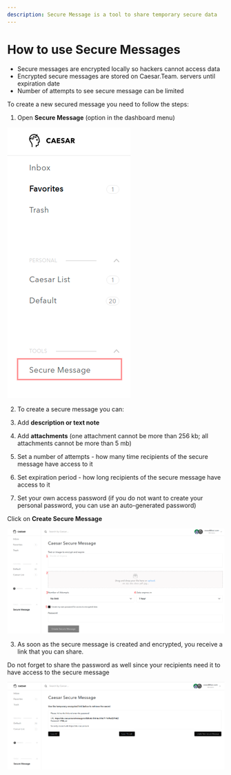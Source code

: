 ```yaml
---
description: Secure Message is a tool to share temporary secure data
---
```


# How to use Secure Messages

* Secure messages are encrypted locally so hackers cannot access data
* Encrypted secure messages are stored on Caesar.Team. servers until expiration date
* Number of attempts to see secure message can be limited

To create a new secured message you need to follow the steps: 

1. Open **Secure Message** \(option in the dashboard menu\)

![](.gitbook/assets/sec_message-1.png)



2. To create a secure message you can:

1. Add **description or text note**
2. Add **attachments** \(one attachment cannot be more than 256 kb; all attachments cannot be more than 5 mb\)
3. Set a number of attempts - how many time recipients of the secure message have access to it
4. Set expiration period - how long recipients of the secure message have access to it
5. Set your own access password \(if you do not want to create your personal password, you can use an auto-generated password\)

Click on **Create Secure Message**

![](.gitbook/assets/sec_message-2.png)

3. As soon as the secure message is created and encrypted, you receive a link that you can share. 

Do not forget to share the password as well since your recipients need it to have access to the secure message

![](.gitbook/assets/sec_message-3.png)



